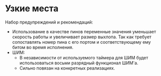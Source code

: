 # Узкие места

Набор предупреждений и рекомендаций:
* Использование в качестве пинов переменные значения уменьшает скорость работы и увеличивает размер выхлопа. Так как требует сопоставлять номер пина с его портом и соответствующему ему битом во время исполнения.
* ШИМ:
  - В независимости от используемого таймера для ШИМ будет использоваться восьми разрядный 
функционал ШИМ'а. 
  - Сильно повязан на конкретных реализациях. 
